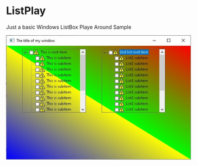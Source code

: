 # ListPlay

Just a basic Windows ListBox Playe Around Sample

![](https://github.com/LdB-ECM/Docs_and_Images/blob/master/Images/ListPlay.jpg?raw=true)
